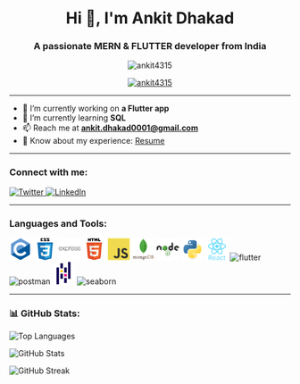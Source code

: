 <h1 align="center">Hi 👋, I'm Ankit Dhakad</h1>
<h3 align="center">A passionate MERN & FLUTTER developer from India</h3>

<p align="center">
  <img src="https://komarev.com/ghpvc/?username=ankit4315&label=Profile%20views&color=0e75b6&style=flat" alt="ankit4315" />
</p>

<p align="center">
  <a href="https://github.com/ryo-ma/github-profile-trophy">
    <img src="https://github-profile-trophy.vercel.app/?username=ankit4315&row=1&column=3&margin-w=20&theme=algolia" alt="ankit4315" />
  </a>
</p>

---

- 🔭 I’m currently working on **a Flutter app**
- 🌱 I’m currently learning **SQL**
- 📫 Reach me at **ankit.dhakad0001@gmail.com**
- 📄 Know about my experience: [Resume](https://drive.google.com/file/d/1wirz5zC3JDD9w1JF_OnwKqmX4dVJe7ur/view?usp=sharing)

---

<h3 align="left">Connect with me:</h3>
<p align="left">
  <a href="https://twitter.com/ankit_dhak41512" target="blank">
    <img src="https://img.shields.io/twitter/follow/ankit_dhak41512?logo=twitter&style=for-the-badge" alt="Twitter" />
  </a>
  <a href="https://www.linkedin.com/in/ankit-dhakad-173076241/" target="blank">
    <img src="https://img.shields.io/badge/LinkedIn-Ankit%20Dhakad-blue?style=for-the-badge&logo=linkedin" alt="LinkedIn" />
  </a>
</p>

---

<h3 align="left">Languages and Tools:</h3>
<p align="left">
  <img src="https://raw.githubusercontent.com/devicons/devicon/master/icons/c/c-original.svg" alt="c" width="40" height="40"/>
  <img src="https://raw.githubusercontent.com/devicons/devicon/master/icons/css3/css3-original-wordmark.svg" alt="css3" width="40" height="40"/>
  <img src="https://raw.githubusercontent.com/devicons/devicon/master/icons/express/express-original-wordmark.svg" alt="express" width="40" height="40"/>
  <img src="https://raw.githubusercontent.com/devicons/devicon/master/icons/html5/html5-original-wordmark.svg" alt="html5" width="40" height="40"/>
  <img src="https://raw.githubusercontent.com/devicons/devicon/master/icons/javascript/javascript-original.svg" alt="javascript" width="40" height="40"/>
  <img src="https://raw.githubusercontent.com/devicons/devicon/master/icons/mongodb/mongodb-original-wordmark.svg" alt="mongodb" width="40" height="40"/>
  <img src="https://raw.githubusercontent.com/devicons/devicon/master/icons/nodejs/nodejs-original-wordmark.svg" alt="nodejs" width="40" height="40"/>
  <img src="https://raw.githubusercontent.com/devicons/devicon/master/icons/python/python-original.svg" alt="python" width="40" height="40"/>
  <img src="https://raw.githubusercontent.com/devicons/devicon/master/icons/react/react-original-wordmark.svg" alt="react" width="40" height="40"/>
  <img src="https://storage.googleapis.com/cms-storage-bucket/ec64036b4eacc9f3fd73.svg" alt="flutter" width="40" height="40"/>
  <img src="https://www.vectorlogo.zone/logos/getpostman/getpostman-icon.svg" alt="postman" width="40" height="40"/>
  <img src="https://raw.githubusercontent.com/devicons/devicon/2ae2a900d2f041da66e950e4d48052658d850630/icons/pandas/pandas-original.svg" alt="pandas" width="40" height="40"/>
  <img src="https://seaborn.pydata.org/_images/logo-mark-lightbg.svg" alt="seaborn" width="40" height="40"/>
</p>

---

<h3 align="left">📊 GitHub Stats:</h3>
<p align="left">
  <img src="https://github-readme-stats.vercel.app/api/top-langs/?username=ankit4315&layout=compact&show_icons=true&theme=github_dark" alt="Top Languages" />
</p>

<p align="left">
  <img src="https://github-readme-stats.vercel.app/api?username=ankit4315&show_icons=true&theme=github_dark" alt="GitHub Stats" />
</p>

<p align="left">
  <img src="https://github-readme-streak-stats.herokuapp.com/?user=ankit4315&theme=github-dark-blue" alt="GitHub Streak" />
</p>
